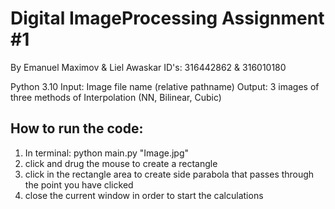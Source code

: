 # Digital ImageProcessing Assignment #1

By Emanuel Maximov & Liel Awaskar
ID's: 316442862 & 316010180

Python 3.10
Input: Image file name (relative pathname)
Output: 3 images of three methods of Interpolation (NN, Bilinear, Cubic)

## How to run the code:
1. In terminal: python main.py "Image.jpg"
2. click and drug the mouse to create a rectangle
3. click in the rectangle area to create side parabola that passes through the point you have clicked
4. close the current window in order to start the calculations
